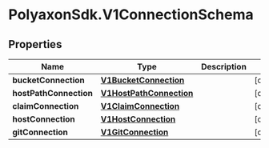 # PolyaxonSdk.V1ConnectionSchema

## Properties

Name | Type | Description | Notes
------------ | ------------- | ------------- | -------------
**bucketConnection** | [**V1BucketConnection**](V1BucketConnection.md) |  | [optional] 
**hostPathConnection** | [**V1HostPathConnection**](V1HostPathConnection.md) |  | [optional] 
**claimConnection** | [**V1ClaimConnection**](V1ClaimConnection.md) |  | [optional] 
**hostConnection** | [**V1HostConnection**](V1HostConnection.md) |  | [optional] 
**gitConnection** | [**V1GitConnection**](V1GitConnection.md) |  | [optional] 


